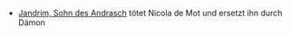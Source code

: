 

* [Jandrim, Sohn des Andrasch](Personen.md#Jandrim,%20Sohn%20des%20Andrasch) tötet Nicola de Mot und ersetzt ihn durch Dämon